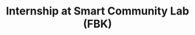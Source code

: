 ---
sort: 1
title: Internship at Smart Community Lab (FBK)
time: june_2016 / july_2016
description: Backend developer
---